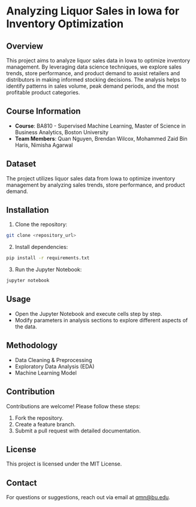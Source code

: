 # Analyzing Liquor Sales in Iowa for Inventory Optimization

## Overview
This project aims to analyze liquor sales data in Iowa to optimize inventory management. By leveraging data science techniques, we explore sales trends, store performance, and product demand to assist retailers and distributors in making informed stocking decisions. The analysis helps to identify patterns in sales volume, peak demand periods, and the most profitable product categories.

## Course Information
- **Course**: BA810 - Supervised Machine Learning, Master of Science in Business Analytics, Boston University  
- **Team Members**: Quan Nguyen, Brendan Wilcox, Mohammed Zaid Bin Haris, Nimisha Agarwal  

## Dataset
The project utilizes liquor sales data from Iowa to optimize inventory management by analyzing sales trends, store performance, and product demand.

## Installation
1. Clone the repository:
```bash
git clone <repository_url>
```
2. Install dependencies:
```bash
pip install -r requirements.txt
```
3. Run the Jupyter Notebook:
```bash
jupyter notebook
```

## Usage
- Open the Jupyter Notebook and execute cells step by step.
- Modify parameters in analysis sections to explore different aspects of the data.

## Methodology
- Data Cleaning & Preprocessing  
- Exploratory Data Analysis (EDA)  
- Machine Learning Model

## Contribution
Contributions are welcome! Please follow these steps:
1. Fork the repository.
2. Create a feature branch.
3. Submit a pull request with detailed documentation.

## License
This project is licensed under the MIT License.

## Contact
For questions or suggestions, reach out via email at [qmn@bu.edu](mailto:qmn@bu.edu).

